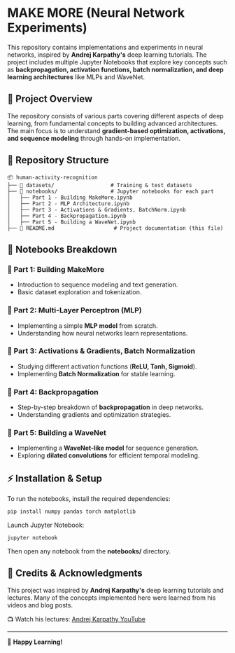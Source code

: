 # MAKE MORE (Neural Network Experiments)

This repository contains implementations and experiments in neural networks, inspired by **Andrej Karpathy's** deep learning tutorials. The project includes multiple Jupyter Notebooks that explore key concepts such as **backpropagation, activation functions, batch normalization, and deep learning architectures** like MLPs and WaveNet.

## 📌 Project Overview
The repository consists of various parts covering different aspects of deep learning, from fundamental concepts to building advanced architectures. The main focus is to understand **gradient-based optimization, activations, and sequence modeling** through hands-on implementation.

## 📂 Repository Structure

```
📦 human-activity-recognition
├── 📁 datasets/                  # Training & test datasets
├── 📁 notebooks/                 # Jupyter notebooks for each part
│   ├── Part 1 - Building MakeMore.ipynb
│   ├── Part 2 - MLP Architecture.ipynb
│   ├── Part 3 - Activations & Gradients, BatchNorm.ipynb
│   ├── Part 4 - Backpropagation.ipynb
│   ├── Part 5 - Building a WaveNet.ipynb
├── 📄 README.md                   # Project documentation (this file)
```

## 📖 Notebooks Breakdown

### 🔹 Part 1: Building MakeMore
- Introduction to sequence modeling and text generation.
- Basic dataset exploration and tokenization.

### 🔹 Part 2: Multi-Layer Perceptron (MLP)
- Implementing a simple **MLP model** from scratch.
- Understanding how neural networks learn representations.

### 🔹 Part 3: Activations & Gradients, Batch Normalization
- Studying different activation functions (**ReLU, Tanh, Sigmoid**).
- Implementing **Batch Normalization** for stable learning.

### 🔹 Part 4: Backpropagation
- Step-by-step breakdown of **backpropagation** in deep networks.
- Understanding gradients and optimization strategies.

### 🔹 Part 5: Building a WaveNet
- Implementing a **WaveNet-like model** for sequence generation.
- Exploring **dilated convolutions** for efficient temporal modeling.

## ⚡ Installation & Setup
To run the notebooks, install the required dependencies:

```sh
pip install numpy pandas torch matplotlib
```

Launch Jupyter Notebook:
```sh
jupyter notebook
```
Then open any notebook from the **notebooks/** directory.

## 🔗 Credits & Acknowledgments
This project was inspired by **Andrej Karpathy's** deep learning tutorials and lectures. Many of the concepts implemented here were learned from his videos and blog posts.

📺 Watch his lectures: [Andrej Karpathy YouTube](https://www.youtube.com/c/AndrejKarpathy)

---
🚀 **Happy Learning!**


